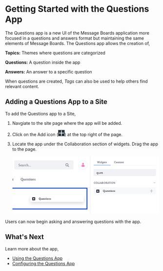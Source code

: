 # Getting Started with the Questions App

The Questions app is a new UI of the Message Boards application more focused in a questions and answers format but maintaining the same elements of Message Boards. The Questions app allows the creation of,

**Topics:** Themes where questions are categorized

**Questions:** A question inside the app

**Answers:** An answer to a specific question

When questions are created, *Tags* can also be used to help others find relevant content.

## Adding a Questions App to a Site

To add the Questions app to a Site,

1. Navgiate to the site page where the app will be added.

1. Click on the Add icon (![Add icon](../../../images/icon-add-app.png)) at the top right of the page.

1. Locate the app under the Collaboration section of widgets. Drag the app to the page.

    ![Locate the Questions app listed under the Collaboration setion.](getting-started-with-the-questions-app/images/01.png)

Users can now begin asking and answering questions with the app.

## What's Next

Learn more about the app,

* [Using the Questions App](using-the-questions-app.md)
* [Configuring the Questions App](configuring-the-questions-app.md)